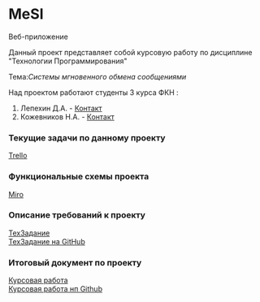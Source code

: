 
 # **MeSI**
 Веб-приложение
    

 
Данный проект представляет собой курсовую работу по дисциплине "Технологии Программирования"


Тема:*Системы мгновенного обмена сообщениями*

Над проектом работают студенты  3 курса ФКН :   
1.  Лепехин Д.А.   -  [Контакт](mailto:programmist.demon@gmail.com)
2.  Кожевников Н.А. - [Контакт](mailto:NIKITA31K@gmail.com)    


### Текущие задачи по данному проекту
[Trello](https://trello.com/b/0wPq9WlH)
### Функциональные схемы проекта
[Miro](https://miro.com/app/board/o9J_kvWNSzM=/)
### Описание требований к проекту
[ТехЗадание](https://docs.google.com/document/d/1hsu6qF6BrKbgCqQIIjXpkb_GvAZzVQQDVP8Dr3qf16s/edit)  
[ТехЗадание на GitHub](https://github.com/NikitaStudent/Messenger/blob/master/ТЗ-4.docx)
### Итоговый документ по проекту
[Курсовая работа](https://docs.google.com/document/d/1oatQA6QfWHAQhGO_ZbFka9ZbBXqLk3-ouQpQKJ2z8Jc/edit)  
[Курсовая работа нп Github](https://github.com/NikitaStudent/Messenger/blob/master/%D0%9A%D1%83%D1%80%D1%81%D0%BE%D0%B2%D0%B0%D1%8F%20%D1%80%D0%B0%D0%B1%D0%BE%D1%82%D0%B0%20%D0%BF%D0%BE%20%D0%A2%D0%B5%D1%85%D0%9F%D1%80%D0%BE%D0%B3%D0%B5.docx)

